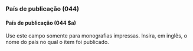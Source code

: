### País de publicação (044)

#### País de publicação (044 $a)
Use este campo somente para monografias impressas. Insira, em inglês, o nome do país no qual o item foi publicado.
